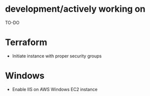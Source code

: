 # development/actively working on
TO-DO

# Terraform
* Initiate instance with proper security groups

# Windows
* Enable IIS on AWS Windows EC2 instance
